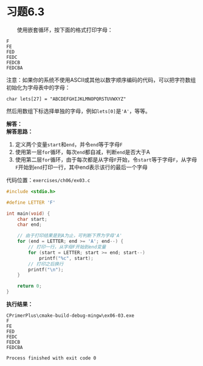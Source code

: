 # 习题6.3

&emsp;&emsp;使用嵌套循环，按下面的格式打印字母：
```
F
FE
FED
FEDC
FEDCB
FEDCBA
```
注意：如果你的系统不使用ASCII或其他以数字顺序编码的代码，可以把字符数组初始化为字母表中的字母：
```
char lets[27] = "ABCDEFGHIJKLMNOPQRSTUVWXYZ"
```
然后用数组下标选择单独的字母，例如`lets[0]`是`'A'`，等等。

**解答：**  
**解答思路：**  
1. 定义两个变量`start`和`end`，并令`end`等于字母`F`
1. 使用第一层`for`循环，每次`end`都自减，判断`end`是否大于A
2. 使用第二层`for`循环，由于每次都是从字母`F`开始，令`start`等于字母`F`，从字母`F`开始到`end`打印一行，其中end表示该行的最后一个字母

代码位置：`exercises/ch06/ex03.c`
```c
#include <stdio.h>

#define LETTER 'F'

int main(void) {
    char start;
    char end;

    // 由于打印结果是到A为止，可判断下界为字母'A'
    for (end = LETTER; end >= 'A'; end--) {
        // 打印一行，从字母F开始到end变量
        for (start = LETTER; start >= end; start--)
            printf("%c", start);
        // 打印之后换行
        printf("\n");
    }

    return 0;
}
```

**执行结果：**
```
CPrimerPlus\cmake-build-debug-mingw\ex06-03.exe
F
FE
FED
FEDC
FEDCB
FEDCBA

Process finished with exit code 0
```